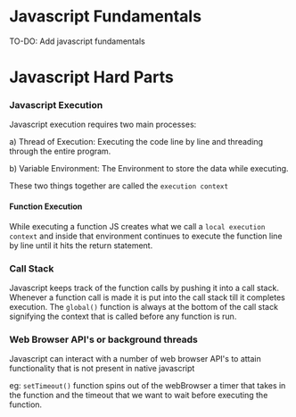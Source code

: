 # Javascript Fundamentals

TO-DO: Add javascript fundamentals

# Javascript Hard Parts


### Javascript Execution 

Javascript execution requires two main processes:

a) Thread of Execution: Executing the code line by line and threading through the entire program.

b) Variable Environment: The Environment to store the data while executing.

These two things together are called the `execution context`

#### Function Execution

While executing a function JS creates what we call a `local execution context` and inside that environment continues to execute the function line by line until it hits the return statement.

### Call Stack
 
Javascript keeps track of the function calls by pushing it into a call stack. Whenever a function call is made it is put into the call stack till it completes execution. The `global()` function is always at the bottom of the call stack signifying the context that is called before any function is run.

### Web Browser API's or background threads

Javascript can interact with a number of web browser API's to attain functionality that is not present in native javascript 

eg: `setTimeout()` function spins out of the webBrowser a timer that takes in the function and the timeout that we want to wait before executing the function.